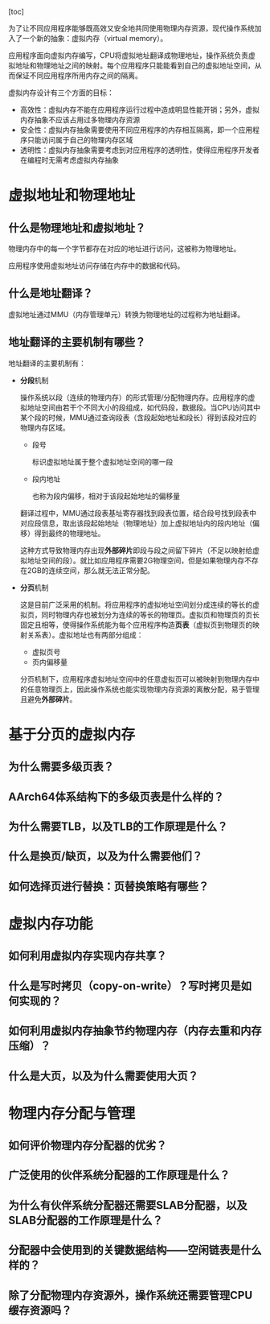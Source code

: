 [toc]

为了让不同应用程序能够既高效又安全地共同使用物理内存资源，现代操作系统加入了一个新的抽象：虚拟内存（virtual memory）。

应用程序面向虚拟内存编写，CPU将虚拟地址翻译成物理地址，操作系统负责虚拟地址和物理地址之间的映射。每个应用程序只能能看到自己的虚拟地址空间，从而保证不同应用程序所用内存之间的隔离。

虚拟内存设计有三个方面的目标：

- 高效性：虚拟内存不能在应用程序运行过程中造成明显性能开销；另外，虚拟内存抽象不应该占用过多物理内存资源
- 安全性：虚拟内存抽象需要使用不同应用程序的内存相互隔离，即一个应用程序只能访问属于自己的物理内存区域
- 透明性：虚拟内存抽象需要考虑到对应用程序的透明性，使得应用程序开发者在编程时无需考虑虚拟内存抽象

# 虚拟地址和物理地址

## 什么是物理地址和虚拟地址？

 物理内存中的每一个字节都存在对应的地址进行访问，这被称为物理地址。

应用程序使用虚拟地址访问存储在内存中的数据和代码。

## 什么是地址翻译？

虚拟地址通过MMU（内存管理单元）转换为物理地址的过程称为地址翻译。

## 地址翻译的主要机制有哪些？

地址翻译的主要机制有：

- **分段**机制

  操作系统以段（连续的物理内存）的形式管理/分配物理内存。应用程序的虚拟地址空间由若干个不同大小的段组成，如代码段，数据段。当CPU访问其中某个段的时候，MMU通过查询段表（含段起始地址和段长）得到该段对应的物理内存区域。

  - 段号

    标识虚拟地址属于整个虚拟地址空间的哪一段

  - 段内地址

    也称为段内偏移，相对于该段起始地址的偏移量

  翻译过程中，MMU通过段表基址寄存器找到段表位置，结合段号找到段表中对应段信息，取出该段起始地址（物理地址）加上虚拟地址内的段内地址（偏移）得到最终的物理地址。

  这种方式导致物理内存出现**外部碎片**即段与段之间留下碎片（不足以映射给虚拟地址空间的段）。就比如应用程序需要2G物理空间，但是如果物理内存不存在2GB的连续空间，那么就无法正常分配。

- **分页**机制

  这是目前广泛采用的机制。将应用程序的虚拟地址空间划分成连续的等长的虚拟页，同时物理内存也被划分为连续的等长的物理页。虚拟页和物理页的页长固定且相等，使得操作系统能为每个应用程序构造**页表**（虚拟页到物理页的映射关系表）。虚拟地址也有两部分组成：

  - 虚拟页号
  - 页内偏移量

  分页机制下，应用程序虚拟地址空间中的任意虚拟页可以被映射到物理内存中的任意物理页上，因此操作系统也能实现物理内存资源的离散分配，易于管理且避免**外部碎片**。

# 基于分页的虚拟内存

## 为什么需要多级页表？



## AArch64体系结构下的多级页表是什么样的？



## 为什么需要TLB，以及TLB的工作原理是什么？



## 什么是换页/缺页，以及为什么需要他们？



## 如何选择页进行替换：页替换策略有哪些？



# 虚拟内存功能

## 如何利用虚拟内存实现内存共享？



## 什么是写时拷贝（copy-on-write）？写时拷贝是如何实现的？



## 如何利用虚拟内存抽象节约物理内存（内存去重和内存压缩）？



## 什么是大页，以及为什么需要使用大页？



# 物理内存分配与管理

## 如何评价物理内存分配器的优劣？



## 广泛使用的伙伴系统分配器的工作原理是什么？



## 为什么有伙伴系统分配器还需要SLAB分配器，以及SLAB分配器的工作原理是什么？



## 分配器中会使用到的关键数据结构——空闲链表是什么样的？



## 除了分配物理内存资源外，操作系统还需要管理CPU缓存资源吗？



